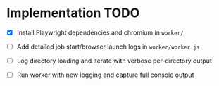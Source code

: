 # Implementation TODO

- [x] Install Playwright dependencies and chromium in `worker/`
- [ ] Add detailed job start/browser launch logs in `worker/worker.js`
- [ ] Log directory loading and iterate with verbose per-directory output
- [ ] Run worker with new logging and capture full console output

